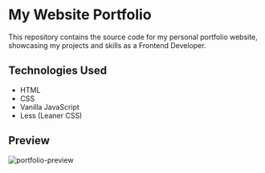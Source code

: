 # My Website Portfolio

This repository contains the source code for my personal portfolio website, showcasing my projects and skills as a Frontend Developer.

## Technologies Used

- HTML
- CSS
- Vanilla JavaScript
- Less (Leaner CSS)

## Preview

![portfolio-preview](https://github.com/Fernando9200/New-Portfolio/assets/91075845/944fbe08-5f65-4fcc-a3a5-5493556d04bd)
